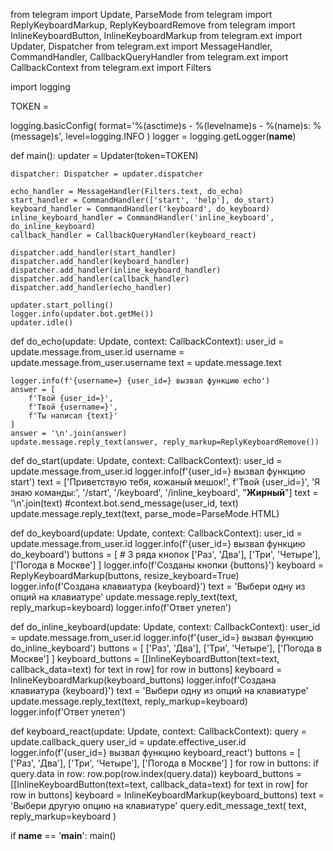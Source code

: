 from telegram import Update, ParseMode
from telegram import ReplyKeyboardMarkup, ReplyKeyboardRemove
from telegram import InlineKeyboardButton, InlineKeyboardMarkup
from telegram.ext import Updater, Dispatcher
from telegram.ext import MessageHandler, CommandHandler, CallbackQueryHandler
from telegram.ext import CallbackContext
from telegram.ext import Filters

import logging

TOKEN =

logging.basicConfig(
    format='%(asctime)s - %(levelname)s - %(name)s: %(message)s',
    level=logging.INFO
)
logger = logging.getLogger(__name__)

def main():
    updater = Updater(token=TOKEN)

    dispatcher: Dispatcher = updater.dispatcher

    echo_handler = MessageHandler(Filters.text, do_echo)
    start_handler = CommandHandler(['start', 'help'], do_start)
    keyboard_handler = CommandHandler('keyboard', do_keyboard)
    inline_keyboard_handler = CommandHandler('inline_keyboard', do_inline_keyboard)
    callback_handler = CallbackQueryHandler(keyboard_react)

    dispatcher.add_handler(start_handler)
    dispatcher.add_handler(keyboard_handler)
    dispatcher.add_handler(inline_keyboard_handler)
    dispatcher.add_handler(callback_handler)
    dispatcher.add_handler(echo_handler)

    updater.start_polling()
    logger.info(updater.bot.getMe())
    updater.idle()


def do_echo(update: Update, context: CallbackContext):
    user_id = update.message.from_user.id
    username = update.message.from_user.username
    text = update.message.text

    logger.info(f'{username=} {user_id=} вызвал функцию echo')
    answer = [
        f'Твой {user_id=}',
        f'Твой {username=}',
        f'Ты написал {text}'
    ]
    answer = '\n'.join(answer)
    update.message.reply_text(answer, reply_markup=ReplyKeyboardRemove())


def do_start(update: Update, context: CallbackContext):
    user_id = update.message.from_user.id
    logger.info(f'{user_id=} вызвал функцию start')
    text = ['Приветствую тебя, кожаный мешок!',
            f'Твой {user_id=}',
            'Я знаю команды:',
            '/start',
            '/keyboard',
            '/inline_keyboard',
            "<B>Жирный</B>"]
    text = '\n'.join(text)
    #context.bot.send_message(user_id, text)
    update.message.reply_text(text, parse_mode=ParseMode.HTML)



def do_keyboard(update: Update, context: CallbackContext):
    user_id = update.message.from_user.id
    logger.info(f'{user_id=} вызвал функцию do_keyboard')
    buttons = [  # 3 ряда кнопок
        ['Раз', 'Два'],
        ['Три', 'Четыре'],
        ['Погода в Москве']
    ]
    logger.info(f'Созданы кнопки {buttons}')
    keyboard = ReplyKeyboardMarkup(buttons, resize_keyboard=True)
    logger.info(f'Создана клавиатура {keyboard}')
    text = 'Выбери одну из опций на клавиатуре'
    update.message.reply_text(text, reply_markup=keyboard)
    logger.info(f'Ответ улетел')


def do_inline_keyboard(update: Update, context: CallbackContext):
    user_id = update.message.from_user.id
    logger.info(f'{user_id=} вызвал функцию do_inline_keyboard')
    buttons = [
        ['Раз', 'Два'],
        ['Три', 'Четыре'],
        ['Погода в Москве']
    ]
    keyboard_buttons = [[InlineKeyboardButton(text=text, callback_data=text) for text in row] for row in buttons]
    keyboard = InlineKeyboardMarkup(keyboard_buttons)
    logger.info(f'Создана клавиатура {keyboard}')
    text = 'Выбери одну из опций на клавиатуре'
    update.message.reply_text(text, reply_markup=keyboard)
    logger.info(f'Ответ улетел')


def keyboard_react(update: Update, context: CallbackContext):
    query = update.callback_query
    user_id = update.effective_user.id
    logger.info(f'{user_id=} вызвал функцию keyboard_react')
    buttons = [
        ['Раз', 'Два'],
        ['Три', 'Четыре'],
        ['Погода в Москве']
    ]
    for row in buttons:
        if query.data in row:
            row.pop(row.index(query.data))
    keyboard_buttons = [[InlineKeyboardButton(text=text, callback_data=text) for text in row] for row in buttons]
    keyboard = InlineKeyboardMarkup(keyboard_buttons)
    text = 'Выбери другую опцию на клавиатуре'
    query.edit_message_text(
        text,
        reply_markup=keyboard
    )


if __name__ == '__main__':
    main()
 
